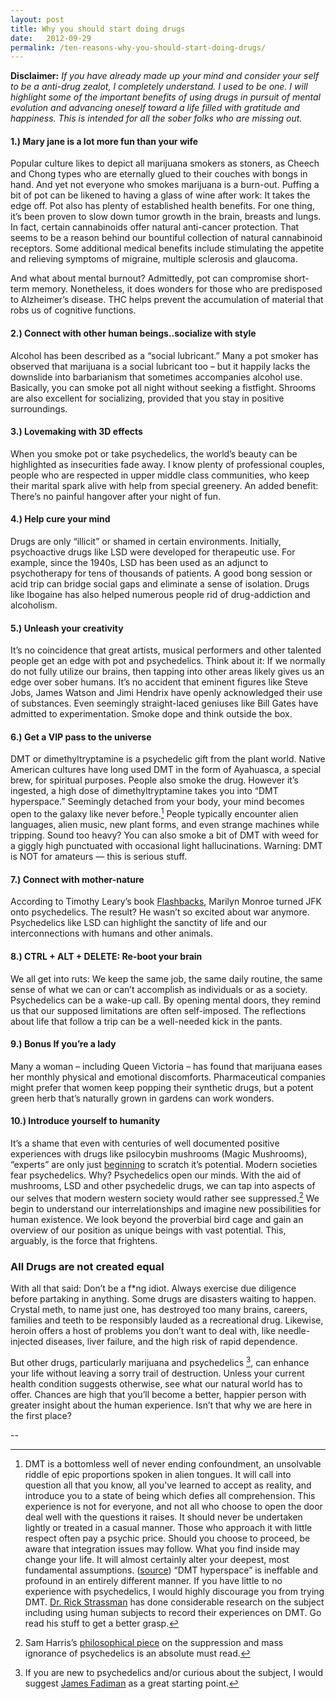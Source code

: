 ```yaml
---
layout: post
title: Why you should start doing drugs
date:   2012-09-29
permalink: /ten-reasons-why-you-should-start-doing-drugs/
---
```


**Disclaimer:** _If you have already made up your mind and consider your self to be a anti-drug zealot, I completely understand. I used to be one. I will highlight some of the important benefits of using drugs in pursuit of mental evolution and advancing oneself toward a life filled with gratitude and happiness. This is intended for all the sober folks who are missing out._

#### 1.) **Mary jane is a lot more fun than your wife**

Popular culture likes to depict all marijuana smokers as stoners, as Cheech and Chong types who are eternally glued to their couches with bongs in hand. And yet not everyone who smokes marijuana is a burn-out. Puffing a bit of pot can be likened to having a glass of wine after work: It takes the edge off.
Pot also has plenty of established health benefits. For one thing, it’s been proven to slow down tumor growth in the brain, breasts and lungs. 
In fact, certain cannabinoids offer natural anti-cancer protection. That seems to be a reason behind our bountiful collection of natural cannabinoid receptors. Some additional medical benefits include stimulating the appetite and relieving symptoms of migraine, multiple sclerosis and glaucoma.

And what about mental burnout? Admittedly, pot can compromise short-term memory. Nonetheless, it does wonders for those who are predisposed to Alzheimer’s disease. THC helps prevent the accumulation of material that robs us of cognitive functions.

#### 2.) **Connect with other human beings..socialize with style**
Alcohol has been described as a “social lubricant.” Many a pot smoker has observed that marijuana is a social lubricant too – but it happily lacks the downslide into barbarianism that sometimes accompanies alcohol use. Basically, you can smoke pot all night without seeking a fistfight. Shrooms are also excellent for socializing, provided that you stay in positive surroundings.

#### 3.) **Lovemaking with 3D effects**
When you smoke pot or take psychedelics, the world’s beauty can be highlighted as insecurities fade away. I know plenty of professional couples, people who are respected in upper middle class communities, who keep their marital spark alive with help from special greenery. An added benefit: There’s no painful hangover after your night of fun.

#### 4.) **Help cure your mind**
Drugs are only “illicit” or shamed in certain environments. Initially, psychoactive drugs like LSD were developed for therapeutic use. For example, since the 1940s, LSD has been used as an adjunct to psychotherapy for tens of thousands of patients. A good bong session or acid trip can bridge social gaps and eliminate a sense of isolation. Drugs like Ibogaine has also helped numerous people rid of drug-addiction and alcoholism.

#### 5.) **Unleash your creativity**
It’s no coincidence that great artists, musical performers and other talented people get an edge with pot and psychedelics. Think about it: If we normally do not fully utilize our brains, then tapping into other areas likely gives us an edge over sober humans. It’s no accident that eminent figures like Steve Jobs, James Watson and Jimi Hendrix have openly acknowledged their use of substances. Even seemingly straight-laced geniuses like Bill Gates have admitted to experimentation. Smoke dope and think outside the box.


#### 6.) **Get a VIP pass to the universe**
DMT or dimethyltryptamine is a psychedelic gift from the plant world. Native American cultures have long used DMT in the form of Ayahuasca, a special brew, for spiritual purposes. People also smoke the drug. However it’s ingested, a high dose of dimethyltryptamine takes you into “DMT hyperspace.” Seemingly detached from your body, your mind becomes open to the galaxy like never before.[^1] People typically encounter alien languages, alien music, new plant forms, and even strange machines while tripping. Sound too heavy? You can also smoke a bit of DMT with weed for a giggly high punctuated with occasional light hallucinations. Warning: DMT is NOT for amateurs — this is serious stuff.

#### 7.) **Connect with mother-nature**
According to Timothy Leary’s book [Flashbacks](http://www.amazon.com/gp/product/0874778700/?tag=692-20), Marilyn Monroe turned JFK onto psychedelics. The result? He wasn’t so excited about war anymore. Psychedelics like LSD can highlight the sanctity of life and our interconnections with humans and other animals.

#### 8.) **CTRL + ALT + DELETE: Re-boot your brain**
We all get into ruts: We keep the same job, the same daily routine, the same sense of what we can or can’t accomplish as individuals or as a society. Psychedelics can be a wake-up call. By opening mental doors, they remind us that our supposed limitations are often self-imposed. The reflections about life that follow a trip can be a well-needed kick in the pants.

#### 9.) **Bonus If you’re a lady**
Many a woman – including Queen Victoria – has found that marijuana eases her monthly physical and emotional discomforts. Pharmaceutical companies might prefer that women keep popping their synthetic drugs, but a potent green herb that’s naturally grown in gardens can work wonders.

#### 10.) **Introduce yourself to humanity**
It’s a shame that even with centuries of well documented positive experiences with drugs like psilocybin mushrooms (Magic Mushrooms), “experts” are only just [beginning](http://www.bloomberg.com/news/2011-12-06/-magic-mushrooms-return-to-psychology-labs-40-years-after-leary.html) to scratch it’s potential. Modern societies fear psychedelics. Why? Psychedelics open our minds. With the aid of mushrooms, LSD and other psychedelic drugs, we can tap into aspects of our selves that modern western society would rather see suppressed.[^2] We begin to understand our interrelationships and imagine new possibilities for human existence. We look beyond the proverbial bird cage and gain an overview of our position as unique beings with vast potential. This, arguably, is the force that frightens.

### All Drugs are not created equal

With all that said: Don’t be a f*ng idiot. Always exercise due diligence before partaking in anything. Some drugs are disasters waiting to happen. Crystal meth, to name just one, has destroyed too many brains, careers, families and teeth to be responsibly lauded as a recreational drug. Likewise, heroin offers a host of problems you don’t want to deal with, like needle-injected diseases, liver failure, and the high risk of rapid dependence.

But other drugs, particularly marijuana and psychedelics [^3], can enhance your life without leaving a sorry trail of destruction. Unless your current health condition suggests otherwise, see what our natural world has to offer. Chances are high that you’ll become a better, happier person with greater insight about the human experience. Isn’t that why we are here in the first place?



--

[^1]: DMT is a bottomless well of never ending confoundment, an unsolvable riddle of epic proportions spoken in alien tongues. It will call into question all that you know, all you’ve learned to accept as reality, and introduce you to a state of being which defies all comprehension. This experience is not for everyone, and not all who choose to open the door deal well with the questions it raises. It should never be undertaken lightly or treated in a casual manner. Those who approach it with little respect often pay a psychic price. Should you choose to proceed, be aware that integration issues may follow. What you find inside may change your life. It will almost certainly alter your deepest, most fundamental assumptions. ([source](http://wiki.dmt-nexus.me/w/index.php?title=DMT-Nexus_Wiki:Health_and_Safety&oldid=6502#Warning)) “DMT hyperspace” is ineffable and profound in an entirely different manner. If you have little to no experience with psychedelics, I would highly discourage you from trying DMT. [Dr. Rick Strassman](http://www.amazon.com/gp/product/0892819278/?tag=692-20) has done considerable research on the subject including using human subjects to record their experiences on DMT. Go read his stuff to get a better grasp.

[^2]: Sam Harris’s [philosophical piece](http://www.samharris.org/blog/item/drugs-and-the-meaning-of-life) on the suppression and mass ignorance of psychedelics is an absolute must read.

[^3]: If you are new to psychedelics and/or curious about the subject, I would suggest [James Fadiman](http://www.amazon.com/gp/product/1594774021/?tag=692-20) as a great starting point.

